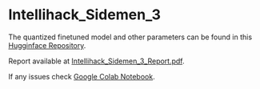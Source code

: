 # Intellihack_Sidemen_3

The quantized finetuned model and other parameters can be found in this [Hugginface Repository](https://huggingface.co/Gayanukaa/Sidemen_Intellihack_QwenModel).

Report available at [Intellihack_Sidemen_3_Report.pdf](https://github.com/Sidemen-Intellihack/Intellihack_Sidemen_3/blob/main/Intellihack_Sidemen_3_Report.pdf).

If any issues check [Google Colab Notebook](https://colab.research.google.com/drive/1mwGlT5gHSu--msNpacAJoOy9T_5AJVIe?usp=sharing).
